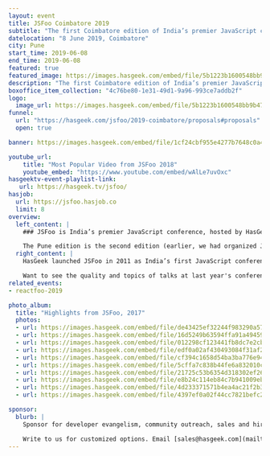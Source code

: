 ```yaml
---
layout: event
title: JSFoo Coimbatore 2019
subtitle: "The first Coimbatore edition of India’s premier JavaScript conference"
datelocation: "8 June 2019, Coimbatore"
city: Pune
start_time: 2019-06-08
end_time: 2019-06-08
featured: true
featured_image: https://images.hasgeek.com/embed/file/5b1223b1600548bb9b4756f2f1c11e16
description: "The first Coimbatore edition of India’s premier JavaScript conference."
boxoffice_item_collection: "4c76be80-1e31-49d1-9a96-993ce7addb2f"
logo:
  image_url: https://images.hasgeek.com/embed/file/5b1223b1600548bb9b4756f2f1c11e16
funnel:
  url: "https://hasgeek.com/jsfoo/2019-coimbatore/proposals#proposals"
  open: true

banner: https://images.hasgeek.com/embed/file/1cf24cbf955e4277b7648c0a483cc475

youtube_url:
    title: "Most Popular Video from JSFoo 2018"
    youtube_embed: "https://www.youtube.com/embed/wAlLe7uvOxc"
hasgeektv-event-playlist-link:
   url: https://hasgeek.tv/jsfoo/
hasjob:
  url: https://jsfoo.hasjob.co
  limit: 8
overview:
  left_content: |
    ### JSFoo is India’s premier JavaScript conference, hosted by HasGeek.

    The Pune edition is the second edition (earlier, we had organized JSFoo in Pune in 2012, and ReactFoo in January 2019).
  right_content: |
    HasGeek launched JSFoo in 2011 as India’s first JavaScript conference. The JS community in India has grown phenomenally since then. JavaScript now pervades every aspect of web development – browsers, apps, front-end, backend, mobile and IoT, and there’s always scope to understand new ideas and solutions. The conference explores new ideas, implementing innovative solutions, and learning from experiences, especially negative ones!

    Want to see the quality and topics of talks at last year's conference? You can watch the [JSFoo 2018 videos](https://hasgeek.tv/jsfoo){:target="_blank"} or the related [ReactFoo 2018 videos](https://hasgeek.tv/reactfoo){:target="_blank"} to see what was on trend. Or check out the [2018 conference website](https://jsfoo.in/2018/){:target="_blank"}.
related_events:
- reactfoo-2019

photo_album:
  title: "Highlights from JSFoo, 2017"
  photos:
  - url: https://images.hasgeek.com/embed/file/de43425ef32244f983290a575c99fb58
  - url: https://images.hasgeek.com/embed/file/16d5249b63594ffa91a4945990a0103d
  - url: https://images.hasgeek.com/embed/file/012298cf123441fb8dc7e2cb14924681
  - url: https://images.hasgeek.com/embed/file/edf0a02af430493084f31af23447f323
  - url: https://images.hasgeek.com/embed/file/cf394c1658d54ba3ba776e944825c1e0
  - url: https://images.hasgeek.com/embed/file/5cffa7c838b44fe6a832010cde4aa71d
  - url: https://images.hasgeek.com/embed/file/21725c53b6354d318302ef26934ecc0c
  - url: https://images.hasgeek.com/embed/file/e8b24c114eb84c7b941009ebfc783317
  - url: https://images.hasgeek.com/embed/file/4d233371571b4ea4ac21f2b3ed5a0f82
  - url: https://images.hasgeek.com/embed/file/4397ef0a02f44cc7821befc2b491df23

sponsor:
  blurb: |
    Sponsor for developer evangelism, community outreach, sales and hiring.

    Write to us for customized options. Email [sales@hasgeek.com](mailto:sales@hasgeek.com)
---
```

